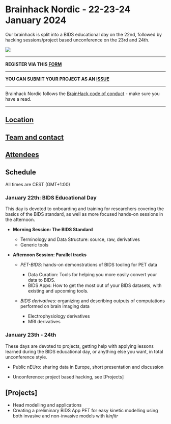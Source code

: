 # Brainhack Nordic - 22-23-24 January 2024

Our brainhack is split into a BIDS educational day on the 22nd, followed by hacking sessions/project based unconference on the 23rd and 24th. 

<img src="https://github.com/openneuropet/outreach/blob/main/Brainhack-Nordic2021/braindk_small.png">

----------------------------------------------------------------------------------------------------
   **REGISTER VIA THIS [FORM](https://forms.gle/orGjjeJSNXYpcHAK7)**

----------------------------------------------------------------------------------------------------
   **YOU CAN SUBMIT YOUR PROJECT AS AN [ISSUE](https://github.com/openneuropet/outreach/issues/new/choose)**  

----------------------------------------------------------------------------------------------------    
Brainhack Nordic follows the [BrainHack code of conduct](https://github.com/openneuropet/outreach/blob/main/Brainhack-Nordic2021/code_of_conduct.md) - make sure you have a read.  

----------------------------------------------------------------------------------------------------  
## [Location](https://github.com/openneuropet/outreach/blob/main/Brainhack-Nordic2022/location.md)

## [Team and contact](https://github.com/openneuropet/outreach/blob/main/Brainhack-Nordic2022/team.md)

## [Attendees](https://github.com/openneuropet/outreach/blob/main/Brainhack-Nordic2022/attendees.md)

## Schedule

All times are CEST (GMT+1:00)

### January 22th: BIDS Educational Day

This day is devoted to onboarding and training for researchers covering the basics of the BIDS standard, as well as more focused hands-on sessions in the afternoon. 

- **Morning Session: The BIDS Standard**
   - Terminology and Data Structure: source, raw, derivatives
   - Generic tools

- **Afternoon Session: Parallel tracks**
   - *PET-BIDS*: hands-on demonstrations of BIDS tooling for PET data
      - Data Curation: Tools for helping you more easily convert your data to BIDS.
      - BIDS Apps: How to get the most out of your BIDS datasets, with existing and upcoming tools.

   - *BIDS derivatives:* organizing and describing outputs of computations performed on brain imaging data
      - Electrophysiology derivatives
      - MRI derivatives


### January 23th - 24th

These days are devoted to projects, getting help with applying lessons learned during the BIDS educational day, or anything else you want, in total unconference style. 

- Public nEUro: sharing data in Europe, short presentation and discussion

- Unconference: project based hacking, see [Projects]

## [Projects]
- Head modelling and applications
- Creating a preliminary BIDS App PET for easy kinetic modelling using both invasive and non-invasive models with *kinfitr*